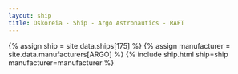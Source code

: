 ```yaml
---
layout: ship
title: Oskoreia - Ship - Argo Astronautics - RAFT
---
```

{% assign ship = site.data.ships[175] %}
{% assign manufacturer = site.data.manufacturers[ARGO] %}
{% include ship.html ship=ship manufacturer=manufacturer %}
